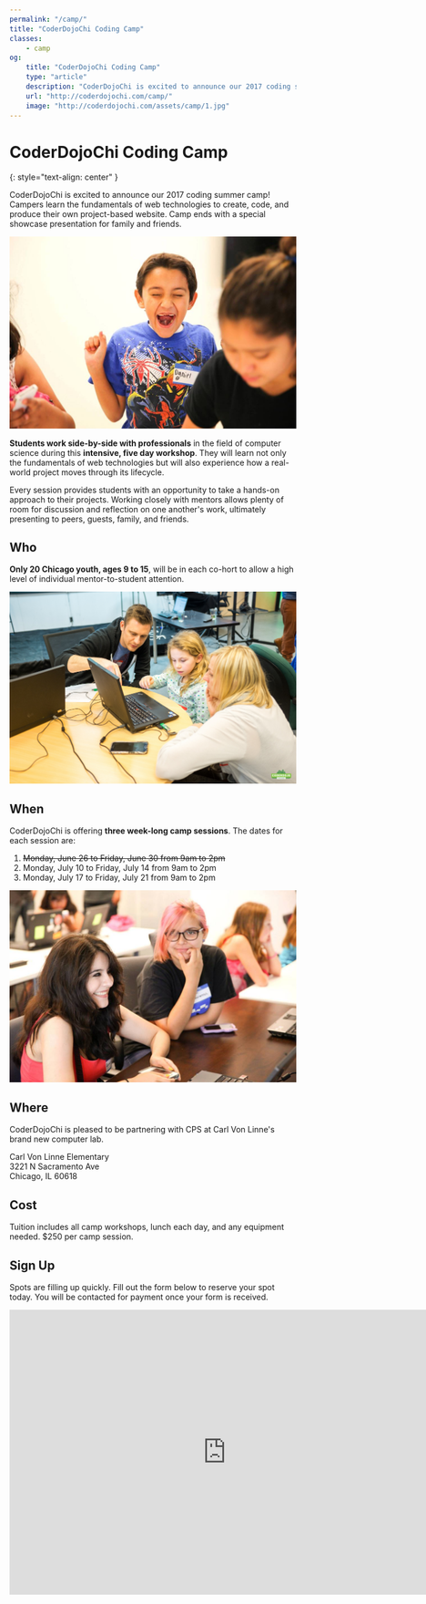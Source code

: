 ```yaml
---
permalink: "/camp/"
title: "CoderDojoChi Coding Camp"
classes:
    - camp
og:
    title: "CoderDojoChi Coding Camp"
    type: "article"
    description: "CoderDojoChi is excited to announce our 2017 coding summer camp! Campers learn the fundamentals of web technologies to create, code, and produce their own project-based website. Camp ends with a special showcase presentation for family and friends."
    url: "http://coderdojochi.com/camp/"
    image: "http://coderdojochi.com/assets/camp/1.jpg"
---
```


# CoderDojoChi Coding Camp
{: style="text-align: center" }

CoderDojoChi is excited to announce our 2017 coding summer camp! Campers learn the fundamentals of web technologies to create, code, and produce their own project-based website. Camp ends with a special showcase presentation for family and friends.

![](/assets/camp/1.jpg)

**Students work side-by-side with professionals** in the field of computer science during this **intensive, five day workshop**. They will learn not only the fundamentals of web technologies but will also experience how a real-world project moves through its lifecycle.

Every session provides students with an opportunity to take a hands-on approach to their projects. Working closely with mentors allows plenty of room for discussion and reflection on one another's work, ultimately presenting to peers, guests, family, and friends.

## Who

**Only 20 Chicago youth, ages 9 to 15**, will be in each co-hort to allow a high level of individual mentor-to-student attention.

![](/assets/camp/3.jpg)

## When

CoderDojoChi is offering **three week-long camp sessions**. The dates for each session are:

1. ~~Monday, June 26 to Friday, June 30 from 9am to 2pm~~
1. Monday, July 10 to Friday, July 14 from 9am to 2pm
1. Monday, July 17 to Friday, July 21 from 9am to 2pm

![](/assets/camp/4.jpg)


## Where

CoderDojoChi is pleased to be partnering with CPS at Carl Von Linne's brand new computer lab.

Carl Von Linne Elementary  
3221 N Sacramento Ave  
Chicago, IL 60618


## Cost

Tuition includes all camp workshops, lunch each day, and any equipment needed. $250 per camp session.


## Sign Up

Spots are filling up quickly. Fill out the form below to reserve your spot today. You will be contacted for payment once your form is received.

<iframe src="https://docs.google.com/forms/d/e/1FAIpQLSfb89vnT5Ae6I5AiGVgE2rOPzmQ3yh9kEL8ZwfQvqw8Yq1Sag/viewform?embedded=true" width="760" height="500" frameborder="0" marginheight="0" marginwidth="0">Loading...</iframe>


